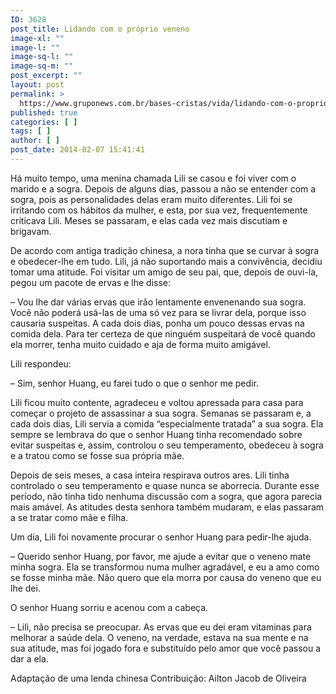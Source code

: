 ```yaml
---
ID: 3628
post_title: Lidando com o próprio veneno
image-xl: ""
image-l: ""
image-sq-l: ""
image-sq-m: ""
post_excerpt: ""
layout: post
permalink: >
  https://www.gruponews.com.br/bases-cristas/vida/lidando-com-o-proprio-veneno
published: true
categories: [ ]
tags: [ ]
author: [ ]
post_date: 2014-02-07 15:41:41
---
```

Há muito tempo, uma menina chamada Lili se casou e foi viver com o marido e a sogra. Depois de alguns dias, passou a não se entender com a sogra, pois as personalidades delas eram muito diferentes. Lili foi se irritando com os hábitos da mulher, e esta, por sua vez, frequentemente criticava Lili. Meses se passaram, e elas cada vez mais discutiam e brigavam.

De acordo com antiga tradição chinesa, a nora tinha que se curvar à sogra e obedecer-lhe em tudo. Lili, já não suportando mais a convivência, decidiu tomar uma atitude. Foi visitar um amigo de seu pai, que, depois de ouvi-la, pegou um pacote de ervas e lhe disse:

– Vou lhe dar várias ervas que irão lentamente envenenando sua sogra. Você não poderá usá-las de uma só vez para se livrar dela, porque isso causaria suspeitas. A cada dois dias, ponha um pouco dessas ervas na comida dela. Para ter certeza de que ninguém suspeitará de você quando ela morrer, tenha muito cuidado e aja de forma muito amigável.

Lili respondeu:

– Sim, senhor Huang, eu farei tudo o que o senhor me pedir.

Lili ficou muito contente, agradeceu e voltou apressada para casa para começar o projeto de assassinar a sua sogra. Semanas se passaram e, a cada dois dias, Lili servia a comida “especialmente tratada” a sua sogra. Ela sempre se lembrava do que o senhor Huang tinha recomendado sobre evitar suspeitas e, assim, controlou o seu temperamento, obedeceu à sogra e a tratou como se fosse sua própria mãe.

Depois de seis meses, a casa inteira respirava outros ares. Lili tinha controlado o seu temperamento e quase nunca se aborrecia. Durante esse período, não tinha tido nenhuma discussão com a sogra, que agora parecia mais amável. As atitudes desta senhora também mudaram, e elas passaram a se tratar como mãe e filha.

Um dia, Lili foi novamente procurar o senhor Huang para pedir-lhe ajuda.

– Querido senhor Huang, por favor, me ajude a evitar que o veneno mate minha sogra. Ela se transformou numa mulher agradável, e eu a amo como se fosse minha mãe. Não quero que ela morra por causa do veneno que eu lhe dei.

O senhor Huang sorriu e acenou com a cabeça.

– Lili, não precisa se preocupar. As ervas que eu dei eram vitaminas para melhorar a saúde dela. O veneno, na verdade, estava na sua mente e na sua atitude, mas foi jogado fora e substituído pelo amor que você passou a dar a ela.

Adaptação de uma lenda chinesa
Contribuição: Ailton Jacob de Oliveira